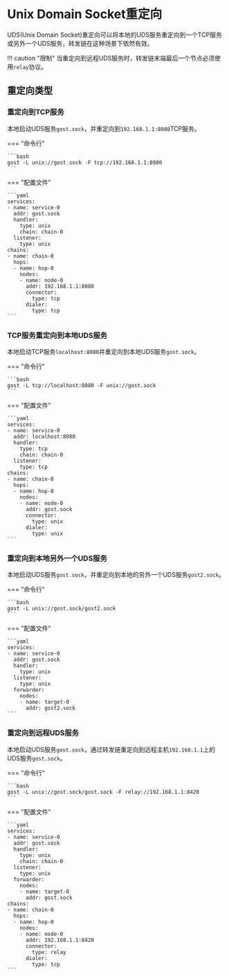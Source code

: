 # Unix Domain Socket重定向

UDS(Unix Domain Socket)重定向可以将本地的UDS服务重定向到一个TCP服务或另外一个UDS服务，转发链在这种场景下依然有效。

!!! caution "限制"
	当重定向到远程UDS服务时，转发链末端最后一个节点必须使用`relay`协议。

## 重定向类型

### 重定向到TCP服务

本地启动UDS服务`gost.sock`，并重定向到`192.168.1.1:8080`TCP服务。

=== "命令行"

	```bash
	gost -L unix://gost.sock -F tcp://192.168.1.1:8080
	```

=== "配置文件"

    ```yaml
	services:
	- name: service-0
	  addr: gost.sock
	  handler:
		type: unix
		chain: chain-0
	  listener:
		type: unix
	chains:
	- name: chain-0
	  hops:
	  - name: hop-0
	    nodes:
		- name: node-0
		  addr: 192.168.1.1:8080
		  connector:
		    type: tcp
		  dialer:
		    type: tcp
	```

### TCP服务重定向到本地UDS服务

本地启动TCP服务`localhost:8080`并重定向到本地UDS服务`gost.sock`。

=== "命令行"

	```bash
	gost -L tcp://localhost:8080 -F unix://gost.sock 
	```

=== "配置文件"

    ```yaml
	services:
	- name: service-0
	  addr: localhost:8080
	  handler:
		type: tcp
		chain: chain-0
	  listener:
		type: tcp
	chains:
	- name: chain-0
	  hops:
	  - name: hop-0
	    nodes:
		- name: node-0
		  addr: gost.sock
		  connector:
		    type: unix
		  dialer:
		    type: unix
	```

### 重定向到本地另外一个UDS服务

本地启动UDS服务`gost.sock`，并重定向到本地的另外一个UDS服务`gost2.sock`。

=== "命令行"

	```bash
	gost -L unix://gost.sock/gost2.sock
	```

=== "配置文件"

    ```yaml
	services:
	- name: service-0
	  addr: gost.sock
	  handler:
		type: unix
	  listener:
		type: unix
	  forwarder:
	    nodes:
		- name: target-0
		  addr: gost2.sock
	```

### 重定向到远程UDS服务

本地启动UDS服务`gost.sock`，通过转发链重定向到远程主机`192.168.1.1`上的UDS服务`gost.sock`。

=== "命令行"

	```bash
	gost -L unix://gost.sock/gost.sock -F relay://192.168.1.1:8420
	```

=== "配置文件"

    ```yaml
	services:
	- name: service-0
	  addr: gost.sock
	  handler:
		type: unix
		chain: chain-0
	  listener:
		type: unix
	  forwarder:
	    nodes:
		- name: target-0
		  addr: gost.sock
	chains:
	- name: chain-0
	  hops:
	  - name: hop-0
		nodes:
		- name: node-0
		  addr: 192.168.1.1:8420
		  connector:
			type: relay
		  dialer:
			type: tcp
	```
